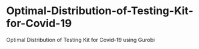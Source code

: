 # Optimal-Distribution-of-Testing-Kit-for-Covid-19
Optimal Distribution of Testing Kit for Covid-19 using Gurobi
